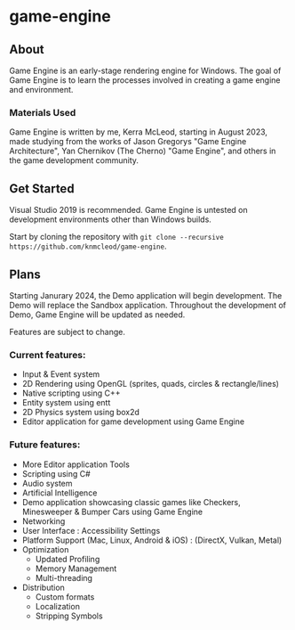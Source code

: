 # game-engine

## About
Game Engine is an early-stage rendering engine for Windows.
The goal of Game Engine is to learn the processes involved in creating a game engine and environment.

### Materials Used
Game Engine is written by me, Kerra McLeod, starting in August 2023, made studying from the works of Jason Gregorys "Game Engine Architecture", Yan Chernikov (The Cherno) "Game Engine", and others in the game development community.

## Get Started
Visual Studio 2019 is recommended. 
Game Engine is untested on development environments other than Windows builds.

Start by cloning the repository with `git clone --recursive https://github.com/knmcleod/game-engine`.

## Plans 
Starting Janurary 2024, the Demo application will begin development. The Demo will replace the Sandbox application.
Throughout the development of Demo, Game Engine will be updated as needed.

Features are subject to change.

### Current features:
- Input & Event system
- 2D Rendering using OpenGL (sprites, quads, circles & rectangle/lines)
- Native scripting using C++
- Entity system using entt
- 2D Physics system using box2d
- Editor application for game development using Game Engine

### Future features:
- More Editor application Tools
- Scripting using C#
- Audio system
- Artificial Intelligence
- Demo application showcasing classic games like Checkers, Minesweeper & Bumper Cars using Game Engine
- Networking
- User Interface : Accessibility Settings
- Platform Support (Mac, Linux, Android & iOS) : (DirectX, Vulkan, Metal)
- Optimization
    - Updated Profiling
    - Memory Management
    - Multi-threading
- Distribution
    - Custom formats
    - Localization
    - Stripping Symbols